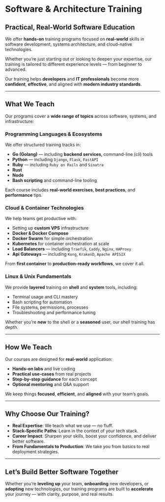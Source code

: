 # Software & Architecture Training

## Practical, Real-World Software Education

We offer **hands-on** training programs focused on **real-world** skills in
software development, systems architecture, and cloud-native technologies.

Whether you’re just starting out or looking to deepen your expertise, our
training is tailored to different experience levels — from beginner to
advanced.

Our training helps **developers** and **IT professionals** become more
**confident**, **effective**, and aligned with **modern industry standards**.

---

## What We Teach

Our programs cover a **wide range of topics** across software, systems, and
infrastructure:

### Programming Languages & Ecosystems

We offer structured training tracks in:

- **Go (Golang)** — including **backend services**, command-line (*cli*) tools
- **Python** — including `Django`, `Flask`, `FastAPI`
- **Ruby** — including `Ruby on Rails` and `Sinatra`
- **Rust**
- **Node**
- **Bash scripting** and command-line tooling

Each course includes **real-world exercises**, **best practices**, and
**performance** tips.

### Cloud & Container Technologies

We help teams get productive with:

- Setting up **custom VPS** infrastructure
- **Docker & Docker Compose**
- **Docker Swarm** for simple orchestration
- **Kubernetes** for container orchestration at scale
- **Load Balancers** — including `Traefik`, `Caddy`, `Nginx`, `HAProxy`
- **Api Gateways** — including `Kong`, `KrakenD`, `Apache APISIX`

From **first container** to **production-ready workflows**, we cover it all.

### Linux & Unix Fundamentals

We provide **layered** training on **shell** and **system** tools, including:

- Terminal usage and CLI mastery
- Bash scripting for automation
- File systems, permissions, processes
- Troubleshooting and performance tuning

Whether you’re **new** to the shell or a **seasoned** user, our shell training
has depth.

---

## How We Teach

Our courses are designed for **real-world** application:

- **Hands-on labs** and live coding
- **Practical use-cases** from real projects
- **Step-by-step guidance** for each concept
- **Optional mentoring** and Q&A support

We keep things **focused**, **efficient**, and **aligned** with your team’s
goals.

---

## Why Choose Our Training?

- **Real Expertise**: We teach what we use — no fluff.
- **Stack-Specific Paths**: Learn in the context of your tech stack.
- **Career Impact**: Sharpen your skills, boost your confidence, and deliver better software.
- **From Fundamentals to Production**: We take you from basics to real deployment strategies.

---

## Let’s Build Better Software Together

Whether you’re **leveling up** your team, **onboarding** new developers, or
**adopting** new technologies, our training programs are built to
**accelerate** your journey — with clarity, purpose, and real results.
